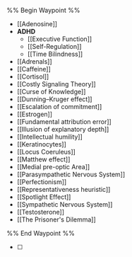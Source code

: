 
%% Begin Waypoint %%
- [[Adenosine]]
- **ADHD**
	- [[Executive Function]]
	- [[Self-Regulation]]
	- [[Time Bilindness]]
- [[Adrenals]]
- [[Caffeine]]
- [[Cortisol]]
- [[Costly Signaling Theory]]
- [[Curse of Knowledge]]
- [[Dunning–Kruger effect]]
- [[Escalation of commitment]]
- [[Estrogen]]
- [[Fundamental attribution error]]
- [[Illusion of explanatory depth]]
- [[Intellectual humility]]
- [[Keratinocytes]]
- [[Locus Coeruleus]]
- [[Matthew effect]]
- [[Medial pre-optic Area]]
- [[Parasympathetic Nervous System]]
- [[Perfectionism]]
- [[Representativeness heuristic]]
- [[Spotlight Effect]]
- [[Sympathetic Nervous System]]
- [[Testosterone]]
- [[The Prisoner's Dilemma]]

%% End Waypoint %%

- [ ] 